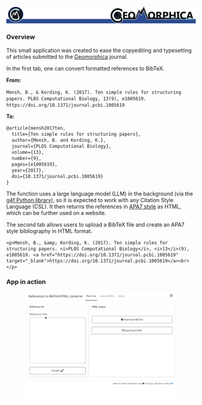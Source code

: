 <div align="center">
  <a href="https://journals.psu.edu/geomorphica/">
  <img src="figures/banner_geomorphica.webp" >
  </a>
</div>

### Overview
This small application was created to ease the copyediting and typesetting of articles submitted to the [Geomorphica](https://journals.psu.edu/geomorphica/) journal.

In the first tab, one can convert formatted references to BibTeX.

**From:**

`Mensh, B., & Kording, K. (2017). Ten simple rules for structuring papers. PLOS Computational Biology, 13(9), e1005619. https://doi.org/10.1371/journal.pcbi.1005619`

**To:**
```
@article{mensh2017ten,
  title={Ten simple rules for structuring papers},
  author={Mensh, B. and Kording, K.},
  journal={PLOS Computational Biology},
  volume={13},
  number={9},
  pages={e1005619},
  year={2017},
  doi={10.1371/journal.pcbi.1005619}
}
```

The function uses a large language model (LLM) in the background (via the [g4f Python library](https://github.com/xtekky/gpt4free/)), so it is expected to work with any Citation Style Language (CSL). It then returns the references in [APA7 style](https://github.com/citation-style-language/styles/blob/master/apa.csl) as HTML, which can be further used on a website.

The second tab allows users to upload a BibTeX file and create an APA7 style bibliography in HTML format.

```
<p>Mensh, B., &amp; Kording, K. (2017). Ten simple rules for structuring papers. <i>PLOS Computational Biology</i>, <i>13</i>(9), e1005619. <a href="https://doi.org/10.1371/journal.pcbi.1005619" target="_blank">https://doi.org/10.1371/journal.pcbi.1005619</a><br></p>
```


### App in action
<div align="center">
  <img src="figures/example.gif" width="80%">
</div>
